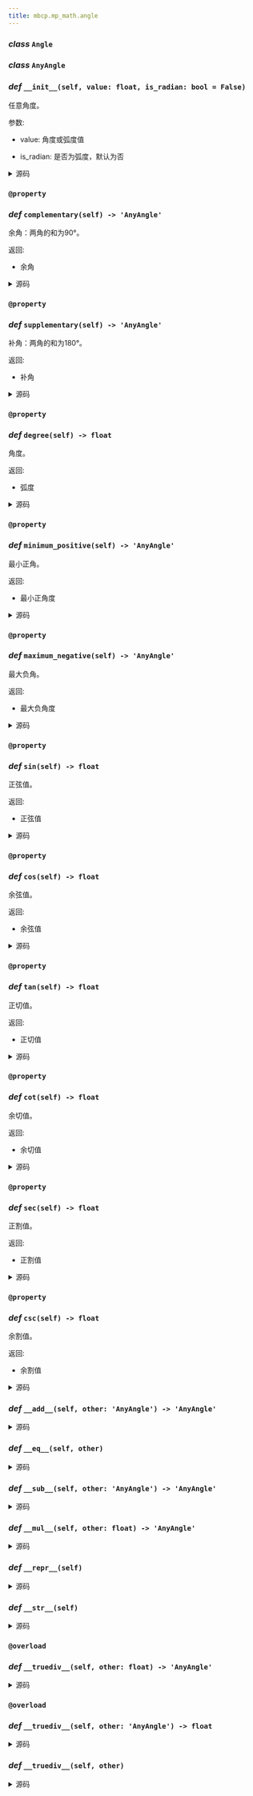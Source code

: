 ```yaml
---
title: mbcp.mp_math.angle
---
```

### ***class*** `Angle`

### ***class*** `AnyAngle`

### *def* `__init__(self, value: float, is_radian: bool = False)`


任意角度。

参数:

- value: 角度或弧度值  

- is_radian: 是否为弧度，默认为否  



<details>
<summary>源码</summary>

```python
def __init__(self, value: float, is_radian: bool=False):
    """
        任意角度。
        Args:
            value: 角度或弧度值
            is_radian: 是否为弧度，默认为否
        """
    if is_radian:
        self.radian = value
    else:
        self.radian = value * PI / 180
```
</details>

### `@property`
### *def* `complementary(self) -> 'AnyAngle'`


余角：两角的和为90°。

返回:

- 余角



<details>
<summary>源码</summary>

```python
@property
def complementary(self) -> 'AnyAngle':
    """
        余角：两角的和为90°。
        Returns:
            余角
        """
    return AnyAngle(PI / 2 - self.minimum_positive.radian, is_radian=True)
```
</details>

### `@property`
### *def* `supplementary(self) -> 'AnyAngle'`


补角：两角的和为180°。

返回:

- 补角



<details>
<summary>源码</summary>

```python
@property
def supplementary(self) -> 'AnyAngle':
    """
        补角：两角的和为180°。
        Returns:
            补角
        """
    return AnyAngle(PI - self.minimum_positive.radian, is_radian=True)
```
</details>

### `@property`
### *def* `degree(self) -> float`


角度。

返回:

- 弧度



<details>
<summary>源码</summary>

```python
@property
def degree(self) -> float:
    """
        角度。
        Returns:
            弧度
        """
    return self.radian * 180 / PI
```
</details>

### `@property`
### *def* `minimum_positive(self) -> 'AnyAngle'`


最小正角。

返回:

- 最小正角度



<details>
<summary>源码</summary>

```python
@property
def minimum_positive(self) -> 'AnyAngle':
    """
        最小正角。
        Returns:
            最小正角度
        """
    return AnyAngle(self.radian % (2 * PI))
```
</details>

### `@property`
### *def* `maximum_negative(self) -> 'AnyAngle'`


最大负角。

返回:

- 最大负角度



<details>
<summary>源码</summary>

```python
@property
def maximum_negative(self) -> 'AnyAngle':
    """
        最大负角。
        Returns:
            最大负角度
        """
    return AnyAngle(-self.radian % (2 * PI), is_radian=True)
```
</details>

### `@property`
### *def* `sin(self) -> float`


正弦值。

返回:

- 正弦值



<details>
<summary>源码</summary>

```python
@property
def sin(self) -> float:
    """
        正弦值。
        Returns:
            正弦值
        """
    return math.sin(self.radian)
```
</details>

### `@property`
### *def* `cos(self) -> float`


余弦值。

返回:

- 余弦值



<details>
<summary>源码</summary>

```python
@property
def cos(self) -> float:
    """
        余弦值。
        Returns:
            余弦值
        """
    return math.cos(self.radian)
```
</details>

### `@property`
### *def* `tan(self) -> float`


正切值。

返回:

- 正切值



<details>
<summary>源码</summary>

```python
@property
def tan(self) -> float:
    """
        正切值。
        Returns:
            正切值
        """
    return math.tan(self.radian)
```
</details>

### `@property`
### *def* `cot(self) -> float`


余切值。

返回:

- 余切值



<details>
<summary>源码</summary>

```python
@property
def cot(self) -> float:
    """
        余切值。
        Returns:
            余切值
        """
    return 1 / math.tan(self.radian)
```
</details>

### `@property`
### *def* `sec(self) -> float`


正割值。

返回:

- 正割值



<details>
<summary>源码</summary>

```python
@property
def sec(self) -> float:
    """
        正割值。
        Returns:
            正割值
        """
    return 1 / math.cos(self.radian)
```
</details>

### `@property`
### *def* `csc(self) -> float`


余割值。

返回:

- 余割值



<details>
<summary>源码</summary>

```python
@property
def csc(self) -> float:
    """
        余割值。
        Returns:
            余割值
        """
    return 1 / math.sin(self.radian)
```
</details>

### *def* `__add__(self, other: 'AnyAngle') -> 'AnyAngle'`


<details>
<summary>源码</summary>

```python
def __add__(self, other: 'AnyAngle') -> 'AnyAngle':
    return AnyAngle(self.radian + other.radian, is_radian=True)
```
</details>

### *def* `__eq__(self, other)`


<details>
<summary>源码</summary>

```python
def __eq__(self, other):
    return approx(self.radian, other.radian)
```
</details>

### *def* `__sub__(self, other: 'AnyAngle') -> 'AnyAngle'`


<details>
<summary>源码</summary>

```python
def __sub__(self, other: 'AnyAngle') -> 'AnyAngle':
    return AnyAngle(self.radian - other.radian, is_radian=True)
```
</details>

### *def* `__mul__(self, other: float) -> 'AnyAngle'`


<details>
<summary>源码</summary>

```python
def __mul__(self, other: float) -> 'AnyAngle':
    return AnyAngle(self.radian * other, is_radian=True)
```
</details>

### *def* `__repr__(self)`


<details>
<summary>源码</summary>

```python
def __repr__(self):
    return f'AnyAngle({self.radian}, is_radian=True)'
```
</details>

### *def* `__str__(self)`


<details>
<summary>源码</summary>

```python
def __str__(self):
    return f'AnyAngle({self.degree}° or {self.radian} rad)'
```
</details>

### `@overload`
### *def* `__truediv__(self, other: float) -> 'AnyAngle'`


<details>
<summary>源码</summary>

```python
@overload
def __truediv__(self, other: float) -> 'AnyAngle':
    ...
```
</details>

### `@overload`
### *def* `__truediv__(self, other: 'AnyAngle') -> float`


<details>
<summary>源码</summary>

```python
@overload
def __truediv__(self, other: 'AnyAngle') -> float:
    ...
```
</details>

### *def* `__truediv__(self, other)`


<details>
<summary>源码</summary>

```python
def __truediv__(self, other):
    if isinstance(other, AnyAngle):
        return self.radian / other.radian
    return AnyAngle(self.radian / other, is_radian=True)
```
</details>


